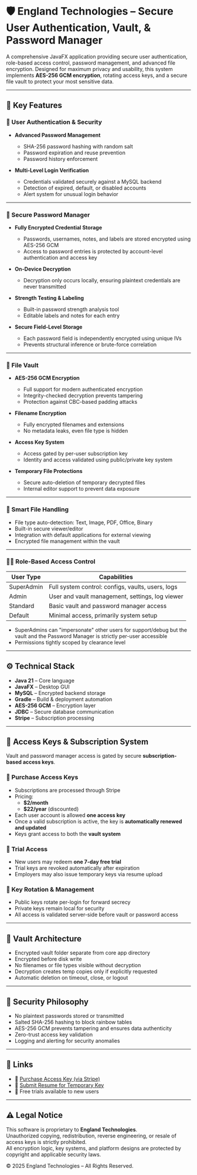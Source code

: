 # 🛡️ England Technologies – Secure User Authentication, Vault, & Password Manager

A comprehensive JavaFX application providing secure user authentication, role-based access control, password management, and advanced file encryption. Designed for maximum privacy and usability, this system implements **AES-256 GCM encryption**, rotating access keys, and a secure file vault to protect your most sensitive data.

---

## 🔐 Key Features

### 🔑 User Authentication & Security

- **Advanced Password Management**
  - SHA-256 password hashing with random salt  
  - Password expiration and reuse prevention  
  - Password history enforcement

- **Multi-Level Login Verification**
  - Credentials validated securely against a MySQL backend  
  - Detection of expired, default, or disabled accounts  
  - Alert system for unusual login behavior

---

### 🔐 Secure Password Manager

- **Fully Encrypted Credential Storage**
  - Passwords, usernames, notes, and labels are stored encrypted using AES-256 GCM
  - Access to password entries is protected by account-level authentication and access key

- **On-Device Decryption**
  - Decryption only occurs locally, ensuring plaintext credentials are never transmitted

- **Strength Testing & Labeling**
  - Built-in password strength analysis tool  
  - Editable labels and notes for each entry

- **Secure Field-Level Storage**
  - Each password field is independently encrypted using unique IVs  
  - Prevents structural inference or brute-force correlation

---

### 🧰 File Vault

- **AES-256 GCM Encryption**
  - Full support for modern authenticated encryption  
  - Integrity-checked decryption prevents tampering  
  - Protection against CBC-based padding attacks

- **Filename Encryption**
  - Fully encrypted filenames and extensions  
  - No metadata leaks, even file type is hidden

- **Access Key System**
  - Access gated by per-user subscription key
  - Identity and access validated using public/private key system

- **Temporary File Protections**
  - Secure auto-deletion of temporary decrypted files  
  - Internal editor support to prevent data exposure

---

### 🧠 Smart File Handling

- File type auto-detection: Text, Image, PDF, Office, Binary  
- Built-in secure viewer/editor  
- Integration with default applications for external viewing  
- Encrypted file management within the vault

---

### 🧑‍💼 Role-Based Access Control

| User Type  | Capabilities                                                    |
|------------|----------------------------------------------------------------|
| SuperAdmin | Full system control: configs, vaults, users, logs              |
| Admin      | User and vault management, settings, log viewer                |
| Standard   | Basic vault and password manager access                        |
| Default    | Minimal access, primarily system setup                         |

- SuperAdmins can "impersonate" other users for support/debug but the vault and the Password Manager is strictly per-user accessible  
- Permissions tightly scoped by clearance level

---

## ⚙️ Technical Stack

- **Java 21** – Core language  
- **JavaFX** – Desktop GUI  
- **MySQL** – Encrypted backend storage  
- **Gradle** – Build & deployment automation  
- **AES-256 GCM** – Encryption layer  
- **JDBC** – Secure database communication  
- **Stripe** – Subscription processing

---

## 🔑 Access Keys & Subscription System

Vault and password manager access is gated by secure **subscription-based access keys**.

### 🛒 Purchase Access Keys

- Subscriptions are processed through Stripe
- Pricing:
  - **$2/month**
  - **$22/year** (discounted)
- Each user account is allowed **one access key**
- Once a valid subscription is active, the key is **automatically renewed and updated**
- Keys grant access to both the **vault system**

### 🧪 Trial Access

- New users may redeem **one 7-day free trial**  
- Trial keys are revoked automatically after expiration  
- Employers may also issue temporary keys via resume upload

### 🔄 Key Rotation & Management

- Public keys rotate per-login for forward secrecy  
- Private keys remain local for security  
- All access is validated server-side before vault or password access

---

## 🧾 Vault Architecture

- Encrypted vault folder separate from core app directory  
- Encrypted before disk write  
- No filenames or file types visible without decryption  
- Decryption creates temp copies only if explicitly requested  
- Automatic deletion on timeout, close, or logout

---

## 🧬 Security Philosophy

- No plaintext passwords stored or transmitted  
- Salted SHA-256 hashing to block rainbow tables  
- AES-256 GCM prevents tampering and ensures data authenticity  
- Zero-trust access key validation  
- Logging and alerting for security anomalies

---

## 🔗 Links

- 💼 [Purchase Access Key (via Stripe)](https://javaguidbhosting.alwaysdata.net/)
- 📝 [Submit Resume for Temporary Key](https://javaguidbhosting.alwaysdata.net/employer-resume)
- 🧪 Free trials available to new users

---

## ⚠️ Legal Notice

This software is proprietary to **England Technologies**.  
Unauthorized copying, redistribution, reverse engineering, or resale of access keys is strictly prohibited.  
All encryption logic, key systems, and platform designs are protected by copyright and applicable security laws.

© 2025 England Technologies – All Rights Reserved.
